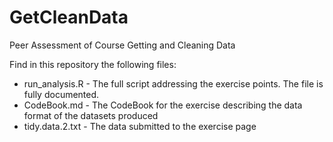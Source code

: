 # GetCleanData
Peer Assessment of Course Getting and Cleaning Data

Find in this repository the following files:

* run_analysis.R - The full script addressing the exercise points. The file is fully documented.
* CodeBook.md - The CodeBook for the exercise describing the data format of the datasets produced
* tidy.data.2.txt - The data submitted to the exercise page
